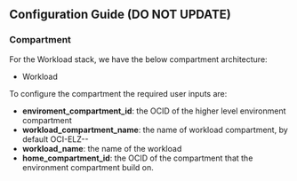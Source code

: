 ## Configuration Guide (DO NOT UPDATE)

### Compartment
For the Workload stack, we have the below compartment architecture:
* Workload

To configure the compartment the required user inputs are:
* **enviroment_compartment_id**: the OCID of the higher level environment compartment
* **workload_compartment_name**: the name of workload compartment, by default OCI-ELZ-<Workload Name>-<Region>
* **workload_name**: the name of the workload
* **home_compartment_id**: the OCID of the compartment that the environment compartment build on.

